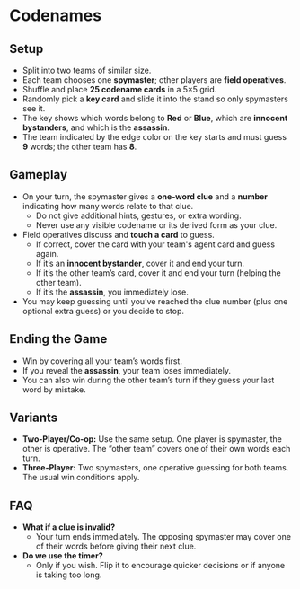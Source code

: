 # Codenames

## Setup

- Split into two teams of similar size.
- Each team chooses one **spymaster**; other players are **field operatives**.
- Shuffle and place **25 codename cards** in a 5×5 grid.
- Randomly pick a **key card** and slide it into the stand so only spymasters see it.
- The key shows which words belong to **Red** or **Blue**, which are **innocent bystanders**, and which is the **assassin**.
- The team indicated by the edge color on the key starts and must guess **9** words; the other team has **8**.

## Gameplay

- On your turn, the spymaster gives a **one‑word clue** and a **number** indicating how many words relate to that clue.
    - Do not give additional hints, gestures, or extra wording.
    - Never use any visible codename or its derived form as your clue.
- Field operatives discuss and **touch a card** to guess.
    - If correct, cover the card with your team's agent card and guess again.
    - If it’s an **innocent bystander**, cover it and end your turn.
    - If it’s the other team’s card, cover it and end your turn (helping the other team).
    - If it’s the **assassin**, you immediately lose.
- You may keep guessing until you’ve reached the clue number (plus one optional extra guess) or you decide to stop.

## Ending the Game

- Win by covering all your team’s words first.
- If you reveal the **assassin**, your team loses immediately.
- You can also win during the other team’s turn if they guess your last word by mistake.

## Variants

- **Two-Player/Co‑op:** Use the same setup. One player is spymaster, the other is operative. The “other team” covers one of their own words each turn.
- **Three-Player:** Two spymasters, one operative guessing for both teams. The usual win conditions apply.

## FAQ

- **What if a clue is invalid?**
    - Your turn ends immediately. The opposing spymaster may cover one of their words before giving their next clue.
- **Do we use the timer?**
    - Only if you wish. Flip it to encourage quicker decisions or if anyone is taking too long.
